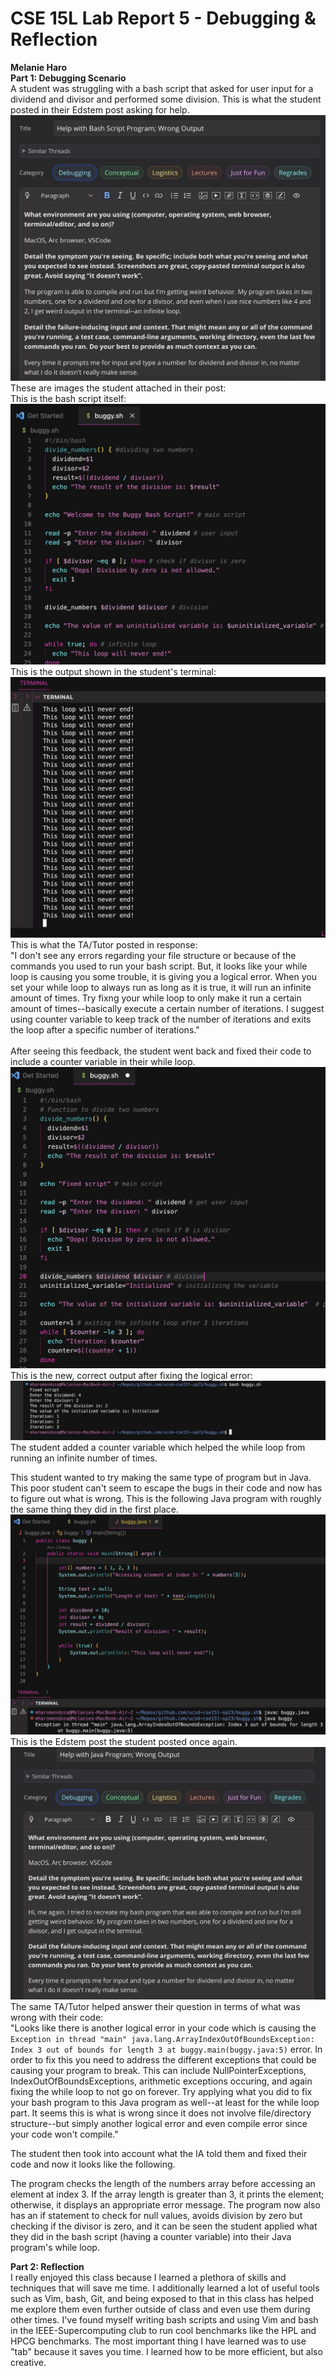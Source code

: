# CSE 15L Lab Report 5 - Debugging & Reflection
**Melanie Haro** <br />
**Part 1: Debugging Scenario** <br />
A student was struggling with a bash script that asked for user input for a dividend and divisor and performed some division. This is what the 
student posted in their Edstem post asking for help. <br />
![edstem](edstempost.jpg)
These are images the student attached in their post: <br />
This is the bash script itself: <br />
![buggyScript](buggybashscript.jpg)
This is the output shown in the student's terminal: <br />
![buggyOutput](infiniteloop.jpg)
This is what the TA/Tutor posted in response: <br />
"I don't see any errors regarding your file structure or because of the commands you used to run your bash script. But, it looks like your while loop is causing you some trouble, it is giving you a logical error. When you set your while loop to always run as long as it is true, it will run an infinite amount of times. Try fixng your while loop to only make it run a certain amount of times--basically execute a certain number of iterations. I suggest using counter variable to keep track of the number of iterations and exits the loop after a specific number of iterations." <br />
<br />
After seeing this feedback, the student went back and fixed their code to include a counter variable in their while loop. <br />
![fixedbashscript](fixedbashscript.jpg)
This is the new, correct output after fixing the logical error: <br />
![fixedterminaloutput](fixedterminaloutput.jpg)
The student added a counter variable which helped the while loop from running an infinite number of times. <br />

This student wanted to try making the same type of program but in Java. This poor student can't seem to escape the bugs in their code and now has to figure out what is wrong. This is the following Java program with roughly the same thing they did in the first place. <br />
![buggyjavaprogram](buggyjavaprogram.jpg) 
This is the Edstem post the student posted once again. <br />
![secondedstem](secondedstempost.jpg)
The same TA/Tutor helped answer their question in terms of what was wrong with their code: <br />
"Looks like there is another logical error in your code which is causing the ``` Exception in thread "main" java.lang.ArrayIndexOutOfBoundsException: Index 3 out of bounds for length 3
        at buggy.main(buggy.java:5) ``` error. In order to fix this you need to address the different exceptions that could be causing your program to break. This can include NullPointerExceptions, IndexOutOfBoundsExceptions, arithmetic exceptions occuring, and again fixing the while loop to not go on forever. Try applying what you did to fix your bash program to this Java program as well--at least for the while loop part. It seems this is what is wrong since it does not involve file/directory structure--but simply another logical error and even compile error since your code won't compile." <br />
        
 The student then took into account what the IA told them and fixed their code and now it looks like the following. <br />
 
The program checks the length of the numbers array before accessing an element at index 3. If the array length is greater than 3, it prints the element; otherwise, it displays an appropriate error message. The program now also has an if statement to check for null values, avoids division by zero but checking if the divisor is zero, and it can be seen the student applied what they did in the bash script (having a counter variable) into their Java program's while loop. 

**Part 2: Reflection** <br /> 
I really enjoyed this class because I learned a plethora of skills and techniques that will save me time. I additionally learned a 
lot of useful tools such as Vim, bash, Git, and being exposed to that in this class has helped me explore them even further outside of 
class and even use them during other times. I've found myself writing bash scripts and using Vim and bash in the IEEE-Supercomputing club to run cool benchmarks like the HPL and HPCG benchmarks. The most important thing I have learned was to use "tab" because it saves you time. I learned how to be more efficient, but also creative. <br />
